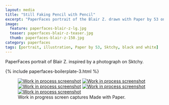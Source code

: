 ```yaml
---
layout: media
title: "Still Faking Pencil with Pencil"
excerpt: "PaperFaces portrait of the Blair Z. drawn with Paper by 53 on an iPad."
image: 
  feature: paperfaces-blair-z-lg.jpg
  teaser: paperfaces-blair-z-teaser.jpg
  thumb: paperfaces-blair-z-150.jpg
category: paperfaces
tags: [portrait, illustration, Paper by 53, Sktchy, black and white]
---
```


PaperFaces portrait of Blair Z. inspired by a photograph on Sktchy.

{% include paperfaces-boilerplate-3.html %}

<figure class="third">
  <a href="{{ site.url }}/images/paperfaces-blair-z-process-1-lg.jpg"><img src="{{ site.url }}/images/paperfaces-blair-z-process-1-600.jpg" alt="Work in process screenshot"></a>
  <a href="{{ site.url }}/images/paperfaces-blair-z-process-2-lg.jpg"><img src="{{ site.url }}/images/paperfaces-blair-z-process-2-600.jpg" alt="Work in process screenshot"></a>
  <a href="{{ site.url }}/images/paperfaces-blair-z-process-3-lg.jpg"><img src="{{ site.url }}/images/paperfaces-blair-z-process-3-600.jpg" alt="Work in process screenshot"></a>
  <a href="{{ site.url }}/images/paperfaces-blair-z-process-4-lg.jpg"><img src="{{ site.url }}/images/paperfaces-blair-z-process-4-600.jpg" alt="Work in process screenshot"></a>
  <a href="{{ site.url }}/images/paperfaces-blair-z-lg.jpg"><img src="{{ site.url }}/images/paperfaces-blair-z-process-5-600.jpg" alt="Work in process screenshot"></a>
  <figcaption>Work in progress screen captures Made with Paper.</figcaption>
</figure>